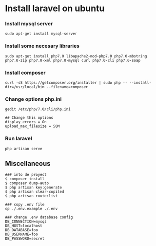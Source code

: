 # Install laravel on ubuntu

### Install mysql server
```
sudo apt-get install mysql-server
```
### Install some necesary libraries
```
sudo apt-get install php7.0 libapache2-mod-php7.0 php7.0-mbstring php7.0-zip php7.0-xml php7.0-mysql curl php7.0-cli php7.0-soap
```
### Install composer
```
curl -sS https://getcomposer.org/installer | sudo php -- --install-dir=/usr/local/bin --filename=composer
```
### Change options php.ini
```
gedit /etc/php/7.0/cli/php.ini 

## Change this options
display_errors = On
upload_max_filesize = 50M
```
### Run laravel
```
php artisan serve
```
## Miscellaneous
```
### into de proyect
$ composer install
$ composer dump-auto
$ php artisan key:generate
$ php artisan clear-copiled
$ php artisan route:list

### copy .env file
cp ./.env.example ./.env

### change .env database config
DB_CONNECTION=mysql
DB_HOST=localhost
DB_DATABASE=foo
DB_USERNAME=foo
DB_PASSWORD=secret
```

